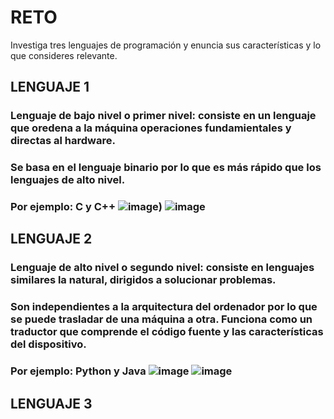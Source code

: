 # RETO
Investiga tres lenguajes de programación y enuncia sus características y lo que consideres relevante.

## LENGUAJE 1
### Lenguaje de bajo nivel o primer nivel: consiste en un lenguaje que oredena a la máquina operaciones fundamientales y directas al hardware. 
### Se basa en el lenguaje binario por lo que es más rápido que los lenguajes de alto nivel.
### Por ejemplo: C y C++ ![image](https://user-images.githubusercontent.com/104279687/166123821-cbc49208-596d-4404-a8e6-b8ffe2bb2918.png)) ![image](https://user-images.githubusercontent.com/104279687/166123799-ca057828-e1cb-4bd1-91b4-a39a3f7baec4.png)



## LENGUAJE 2
### Lenguaje de alto nivel o segundo nivel: consiste en lenguajes similares la natural, dirigidos a solucionar problemas.
### Son independientes a la arquitectura del ordenador por lo que se puede trasladar de una máquina a otra. Funciona como un traductor que comprende el código fuente y las características del dispositivo.
### Por ejemplo: Python y Java ![image](https://user-images.githubusercontent.com/104279687/166123781-c12f5bab-168a-4b63-9f4f-d468f05fed3f.png)  ![image](https://user-images.githubusercontent.com/104279687/166123789-4a8c688a-e021-46f3-ae85-e79fcc699f0f.png)



## LENGUAJE 3

